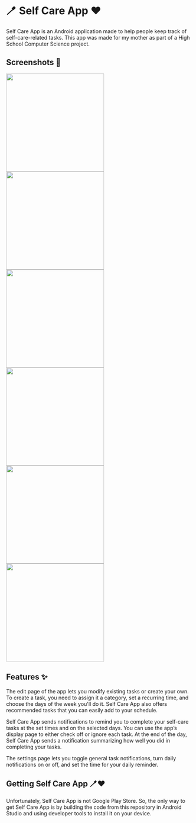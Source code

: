 <h1>🪥 Self Care App ❤️</h1>

<p>Self Care App is an Android application made to help people keep track of self-care-related tasks. This app was made for my mother as part of a High School Computer Science project.</p>

<h2>Screenshots 📸</h2>

<p>
  <img src="https://github.com/user-attachments/assets/30977383-5bac-4b20-8fb7-71008d8878ef" width="265" />
  <img src="https://github.com/user-attachments/assets/0438898e-8079-484c-b7b3-5578f04c72e9" width="265" />
  <img src="https://github.com/user-attachments/assets/6db87ace-b795-422a-864b-9d8669403dc3" width="265" />
  <img src="https://github.com/user-attachments/assets/a3c8ad43-dd0f-4590-8ac9-5d390ab87283" width="265" />
  <img src="https://github.com/user-attachments/assets/f930af87-89fd-4fe1-9a35-f59beec762d2" width="265" />
  <img src="https://github.com/user-attachments/assets/99d02570-6e3e-4c9e-b902-73dfa644c8b7" width="265" />
</p>

<h2>Features ✨</h2>

The edit page of the app lets you modify existing tasks or create your own. To create a task, you need to assign it a category, set a recurring time, and choose the days of the week you'll do it. Self Care App also offers recommended tasks that you can easily add to your schedule. 

Self Care App sends notifications to remind you to complete your self-care tasks at the set times and on the selected days. You can use the app’s display page to either check off or ignore each task. At the end of the day, Self Care App sends a notification summarizing how well you did in completing your tasks. 

The settings page lets you toggle general task notifications, turn daily notifications on or off, and set the time for your daily reminder.

<h2>Getting Self Care App 🪥❤️</h2>

Unfortunately, Self Care App is not Google Play Store. So, the only way to get Self Care App is by building the code from this repository in Android Studio and using developer tools to install it on your device.
